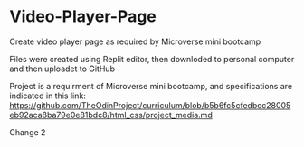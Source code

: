 # Video-Player-Page
Create video player page as required by Microverse mini bootcamp

Files were created using Replit editor, then downloded to personal computer and then uploadet to GitHub

Project is a requirment of Microverse mini bootcamp, and specifications are indicated in this link:
https://github.com/TheOdinProject/curriculum/blob/b5b6fc5cfedbcc28005eb92aca8ba79e0e81bdc8/html_css/project_media.md

Change 2